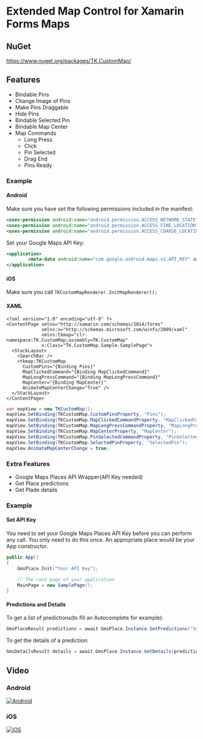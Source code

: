 # Extended Map Control for Xamarin Forms Maps

## NuGet

https://www.nuget.org/packages/TK.CustomMap/

## Features

* Bindable Pins
 * Change Image of Pins
 * Make Pins Draggable
 * Hide Pins
* Bindable Selected Pin
* Bindable Map Center
* Map Commands
  * Long Press
  * Click
  * Pin Selected
  * Drag End
  * Pins Ready

### Example

#### Android

Make sure you have set the following permissions included in the manifest:

```XML
<uses-permission android:name="android.permission.ACCESS_NETWORK_STATE" />
<uses-permission android:name="android.permission.ACCESS_FINE_LOCATION" />
<uses-permission android:name="android.permission.ACCESS_COARSE_LOCATION" />
```

Set your Google Maps API Key:
```XML
<application>
		<meta-data android:name="com.google.android.maps.v2.API_KEY" android:value="YOUR API KEY" />
</application>
```

#### iOS

Make sure you call ```TKCustomMapRenderer.InitMapRenderer();```

#### XAML

```XAML
<?xml version="1.0" encoding="utf-8" ?>
<ContentPage xmlns="http://xamarin.com/schemas/2014/forms"
             xmlns:x="http://schemas.microsoft.com/winfx/2009/xaml"
             xmlns:tkmap="clr-namespace:TK.CustomMap;assembly=TK.CustomMap"
             x:Class="TK.CustomMap.Sample.SamplePage">
  <StackLayout>
    <SearchBar />
    <tkmap:TKCustomMap 
      CustomPins="{Binding Pins}" 
      MapClickedCommand="{Binding MapClickedCommand}" 
      MapLongPressCommand="{Binding MapLongPressCommand}" 
      MapCenter="{Binding MapCenter}" 
      AnimateMapCenterChange="True" /> 
  </StackLayout>
</ContentPage>
```


```C#
var mapView = new TKCustomMap();
mapView.SetBinding(TKCustomMap.CustomPinsProperty, "Pins");
mapView.SetBinding(TKCustomMap.MapClickedCommandProperty, "MapClickedCommand");
mapView.SetBinding(TKCustomMap.MapLongPressCommandProperty, "MapLongPressCommand");
mapView.SetBinding(TKCustomMap.MapCenterProperty, "MapCenter");
mapView.SetBinding(TKCustomMap.PinSelectedCommandProperty, "PinSelectedCommand");
mapView.SetBinding(TKCustomMap.SelectedPinProperty, "SelectedPin");
mapView.AnimateMapCenterChange = true;
```

### Extra Features

* Google Maps Places API Wrapper(API Key needed)
 * Get Place predictions
 * Get Plade details


### Example

#### Set API Key

You need to set your Google Maps Places API Key before you can perform any call. You only need to do this once. An appropriate place would be your App constructor.

```C#
public App()
{
    GmsPlace.Init("Your API Key");

    // The root page of your application
    MainPage = new SamplePage();
}
```

#### Predictions and Details

To get a list of predictions(to fill an Autocomplete for example):

```C#
GmsPlaceResult predictions = await GmsPlace.Instance.GetPredictions("Sydney");
```

To get the details of a prediction:

```C#
GmsDetailsResult details = await GmsPlace.Instance.GetDetails(predictions.Predictions[0].PlaceId);
```

## Video

### Android

[![Android](http://i.imgur.com/HDrntbk.png)](https://www.youtube.com/watch?v=fNcpbqqNUfQ "Android")

### iOS

[![iOS](http://i.imgur.com/q8uuh7q.png)](https://youtu.be/e1k6nnYtZ8w "iOS")

